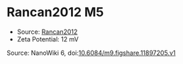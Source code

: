 <a name="material" />

# Rancan2012 M5
<script type="application/ld+json">
  {
    "@context": "https://schema.org/",
    "@type": "ChemicalSubstance",
    "@id": "https://egonw.github.io/nanowiki/nanowiki207.html#material",
    "http://purl.org/dc/terms/conformsTo":
      {
        "@type": "CreativeWork",
        "@id": "https://bioschemas.org/profiles/ChemicalSubstance/0.4-RELEASE/"
      },
    "identfier": "207",
    "name": "Rancan2012 M5",
    "url": "https://egonw.github.io/nanowiki/nanowiki207.html#material",
    "sameAs": "http://127.0.0.1/mediawiki/index.php/Special:URIResolver/Rancan2012_M5"
  }
</script>


* Source: [Rancan2012](articleRancan2012.md)
* Zeta Potential: 12 mV


Source: NanoWiki 6, doi:[10.6084/m9.figshare.11897205.v1](https://doi.org/10.6084/m9.figshare.11897205.v1)
